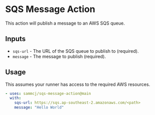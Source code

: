 # SQS Message Action

This action will publish a message to an AWS SQS queue.

## Inputs

- `sqs-url` - The URL of the SQS queue to publish to (required).
- `message` - The message to publish (required).

## Usage

This assumes your runner has access to the required AWS resources.

```yaml
- uses: sammcj/sqs-message-action@main
  with:
    sqs-url: https://sqs.ap-southeast-2.amazonaws.com/<path>
    message: "Hello World"
```

